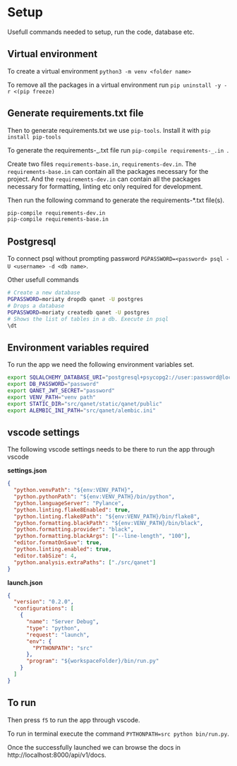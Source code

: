 # Setup

Usefull commands needed to setup, run the code, database etc.

## Virtual environment

To create a virtual environment `python3 -m venv <folder name>`

To remove all the packages in a virtual environment run `pip uninstall -y -r <(pip freeze)`

## Generate requirements.txt file

Then to generate requirements.txt we use `pip-tools`. Install it with `pip install pip-tools`

To generate the requirements-_.txt file run `pip-compile requirements-_.in `.

Create two files `requirements-base.in`, `requirements-dev.in`. The `requirements-base.in` can contain all the packages necessary for the project. And the `requirements-dev.in` can contain all the packages necessary for formatting, linting etc only required for development.

Then run the following command to generate the requirements-\*.txt file(s).

```sh
pip-compile requirements-dev.in
pip-compile requirements-base.in
```

## Postgresql

To connect psql without prompting password `PGPASSWORD=<password> psql -U <username> -d <db name>`.

Other usefull commands

```sh
# Create a new database
PGPASSWORD=moriaty dropdb qanet -U postgres
# Drops a database
PGPASSWORD=moriaty createdb qanet -U postgres
# Shows the list of tables in a db. Execute in psql
\dt
```

## Environment variables required

To run the app we need the following environment variables set.

```sh
export SQLALCHEMY_DATABASE_URI="postgresql+psycopg2://user:password@localhost:5432/db"
export DB_PASSWORD="password"
export QANET_JWT_SECRET="password"
export VENV_PATH="venv path"
export STATIC_DIR="src/qanet/static/qanet/public"
export ALEMBIC_INI_PATH="src/qanet/alembic.ini"
```

## vscode settings

The following vscode settings needs to be there to run the app through vscode

**settings.json**

```json
{
  "python.venvPath": "${env:VENV_PATH}",
  "python.pythonPath": "${env:VENV_PATH}/bin/python",
  "python.languageServer": "Pylance",
  "python.linting.flake8Enabled": true,
  "python.linting.flake8Path": "${env:VENV_PATH}/bin/flake8",
  "python.formatting.blackPath": "${env:VENV_PATH}/bin/black",
  "python.formatting.provider": "black",
  "python.formatting.blackArgs": ["--line-length", "100"],
  "editor.formatOnSave": true,
  "python.linting.enabled": true,
  "editor.tabSize": 4,
  "python.analysis.extraPaths": ["./src/qanet"]
}
```

**launch.json**

```json
{
  "version": "0.2.0",
  "configurations": [
    {
      "name": "Server Debug",
      "type": "python",
      "request": "launch",
      "env": {
        "PYTHONPATH": "src"
      },
      "program": "${workspaceFolder}/bin/run.py"
    }
  ]
}
```

## To run

Then press `f5` to run the app through vscode.

To run in terminal execute the command `PYTHONPATH=src python bin/run.py`.

Once the successfully launched we can browse the docs in http://localhost:8000/api/v1/docs.
